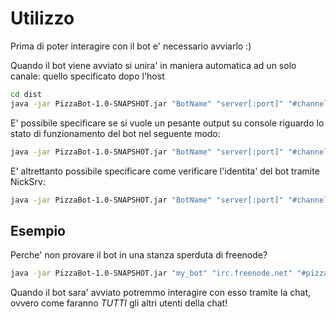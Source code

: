 # Utilizzo

Prima di poter interagire con il bot e' necessario avviarlo :)

Quando il bot viene avviato si unira' in maniera automatica ad un solo canale:
quello specificato dopo l'host

```sh
cd dist
java -jar PizzaBot-1.0-SNAPSHOT.jar "BotName" "server[:port]" "#channel"
```

E' possibile specificare se si vuole un pesante output su console riguardo lo stato di funzionamento
del bot nel seguente modo:

```sh
java -jar PizzaBot-1.0-SNAPSHOT.jar "BotName" "server[:port]" "#channel" "--verbose" "on"
```

E' altrettanto possibile specificare come verificare l'identita' del bot tramite NickSrv:

```sh
java -jar PizzaBot-1.0-SNAPSHOT.jar "BotName" "server[:port]" "#channel" "--verbose" "off" "--identity" "password"
```

## Esempio

Perche' non provare il bot in una stanza sperduta di freenode?

```sh
java -jar PizzaBot-1.0-SNAPSHOT.jar "my_bot" "irc.freenode.net" "#pizzabot" "--verbose" "off"
```

Quando il bot sara' avviato potremmo interagire con esso tramite la chat, ovvero come
faranno *TUTTI* gli altri utenti della chat!